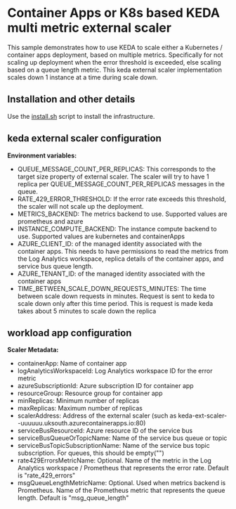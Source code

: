 # Container Apps or K8s based KEDA multi metric external scaler

This sample demonstrates how to use KEDA to scale either a Kubernetes / container apps deployment, based on multiple metrics. Specifically for not scaling up deployment when the error threshold is exceeded, else scaling based on a queue length metric. This keda external scaler implementation scales down 1 instance at a time during scale down. 

## Installation and other details

Use the [install.sh](./infra/bicep/install.sh) script to install the infrastructure.

## keda external scaler configuration

**Environment variables:**
* QUEUE_MESSAGE_COUNT_PER_REPLICAS: This corresponds to the target size property of external scaler. The scaler will try to have 1 replica per QUEUE_MESSAGE_COUNT_PER_REPLICAS messages in the queue.
* RATE_429_ERROR_THRESHOLD: If the error rate exceeds this threshold, the scaler will not scale up the deployment. 
* METRICS_BACKEND: The metrics backend to use. Supported values are prometheus and azure
* INSTANCE_COMPUTE_BACKEND: The instance compute backend to use. Supported values are kubernetes and containerApps
* AZURE_CLIENT_ID: of the managed identity associated with the container apps. This needs to have permissions to read the metrics from the Log Analytics workspace, replica details of the container apps, and service bus queue length.
* AZURE_TENANT_ID: of the managed identity associated with the container apps
* TIME_BETWEEN_SCALE_DOWN_REQUESTS_MINUTES: The time between scale down requests in minutes. Request is sent to keda to scale down only after this time period. This is request is made keda takes about 5 minutes to scale down the replica


## workload app configuration

**Scaler Metadata:**

* containerApp: Name of container app
* logAnalyticsWorkspaceId: Log Analytics workspace ID for the error metric
* azureSubscriptionId: Azure subscription ID for container app
* resourceGroup: Resource group for container app
* minReplicas: Minimum number of replicas
* maxReplicas: Maximum number of replicas
* scalerAddress: Address of the external scaler (such as keda-ext-scaler--uuuuuu.uksouth.azurecontainerapps.io:80) 
* serviceBusResourceId: Azure resource ID of the service bus
* serviceBusQueueOrTopicName: Name of the service bus queue or topic
* serviceBusTopicSubscriptionName: Name of the service bus topic subscription. For queues, this should be empty("")
* rate429ErrorsMetricName: Optional. Name of the metric in the Log Analytics workspace / Prometheus that represents the error rate. Default is "rate_429_errors"
* msgQueueLengthMetricName: Optional. Used when metrics backend is Prometheus. Name of the Prometheus metric that represents the queue length. Default is "msg_queue_length"

